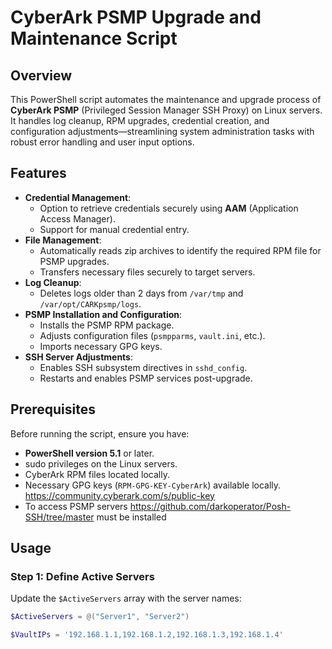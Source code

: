# CyberArk PSMP Upgrade and Maintenance Script

## Overview

This PowerShell script automates the maintenance and upgrade process of **CyberArk PSMP** (Privileged Session Manager SSH Proxy) on Linux servers. It handles log cleanup, RPM upgrades, credential creation, and configuration adjustments—streamlining system administration tasks with robust error handling and user input options.

## Features

- **Credential Management**:
  - Option to retrieve credentials securely using **AAM** (Application Access Manager).
  - Support for manual credential entry.
- **File Management**:
  - Automatically reads zip archives to identify the required RPM file for PSMP upgrades.
  - Transfers necessary files securely to target servers.
- **Log Cleanup**:
  - Deletes logs older than 2 days from `/var/tmp` and `/var/opt/CARKpsmp/logs`.
- **PSMP Installation and Configuration**:
  - Installs the PSMP RPM package.
  - Adjusts configuration files (`psmpparms`, `vault.ini`, etc.).
  - Imports necessary GPG keys.
- **SSH Server Adjustments**:
  - Enables SSH subsystem directives in `sshd_config`.
  - Restarts and enables PSMP services post-upgrade.

## Prerequisites

Before running the script, ensure you have:

- **PowerShell version 5.1** or later.
- sudo privileges on the Linux servers.
- CyberArk RPM files located locally.
- Necessary GPG keys (`RPM-GPG-KEY-CyberArk`) available locally. https://community.cyberark.com/s/public-key 
- To access PSMP servers https://github.com/darkoperator/Posh-SSH/tree/master must be installed

## Usage

### Step 1: Define Active Servers
Update the `$ActiveServers` array with the server names:

```powershell
$ActiveServers = @("Server1", "Server2")

$VaultIPs = '192.168.1.1,192.168.1.2,192.168.1.3,192.168.1.4'